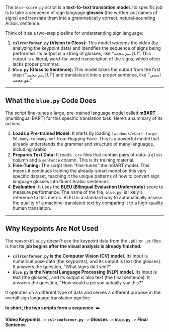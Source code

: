  
The `blue-score.py` script is a **text-to-text translation model**. Its specific job is to take a sequence of sign language **glosses** (the written-out names of signs) and translate them into a grammatically correct, natural-sounding Arabic sentence.

Think of it as a two-step pipeline for understanding sign language:

1.  **`cslrconformer.py` (Vision to Gloss):** This model *watches* the video (by analyzing the keypoint data) and identifies the sequence of signs being performed. Its output is a string of glosses, like "أنا إسم محمد". This output is a literal, word-for-word transcription of the signs, which often lacks proper grammar.
2.  **`blue.py` (Gloss to Sentence):** This model takes the output from the first step ("أنا إسم محمد") and translates it into a proper sentence, like "اسمي هو محمد."

---
## What the `blue.py` Code Does

The script fine-tunes a large, pre-trained language model called **mBART** (multilingual BART) for this specific translation task. Here’s a summary of its actions:

1.  **Loads a Pre-trained Model:** It starts by loading `facebook/mbart-large-50-many-to-many-mmt` from Hugging Face. This is a powerful model that already understands the grammar and structure of many languages, including Arabic.
2.  **Prepares Text Data:** It reads `.csv` files that contain pairs of data: a `gloss` column and a `sentence` column. This is its training material.
3.  **Fine-Tuning:** The script then "fine-tunes" the mBART model. This means it continues training the already-smart model on this very specific dataset, teaching it the unique patterns of how to convert sign language glosses into fluent Arabic sentences.
4.  **Evaluation:** It uses the **BLEU (Bilingual Evaluation Understudy)** score to measure performance. The name of the file, `blue.py`, is likely a reference to this metric. BLEU is a standard way to automatically assess the quality of a machine-translated text by comparing it to a high-quality human translation.

---
## Why Keypoints Are Not Used

The reason `blue.py` doesn't use the keypoint data from the `.pkl` or `.pt` files is that **its job begins after the visual analysis is already finished**.

* **`cslrconformer.py` is the Computer Vision (CV) model.** Its input is numerical pose data (the keypoints), and its output is text (the glosses). It answers the question, "What signs do I see?"
* **`blue.py` is the Natural Language Processing (NLP) model.** Its input is text (the glosses), and its output is also text (the final sentence). It answers the question, "How would a person actually say this?"

It operates on a different type of data and serves a different purpose in the overall sign language translation pipeline.

**In short, the two scripts form a sequence:** ➡️

**Video Keypoints** `->` **`cslrconformer.py`** `->` **Glosses** `->` **`blue.py`** `->` **Final Sentence**
